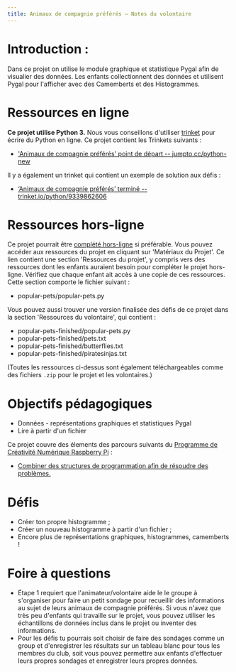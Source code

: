 ```yaml
---
title: Animaux de compagnie préférés — Notes du volontaire
---
```


# Introduction :
Dans ce projet on utilise le module graphique et statistique Pygal afin de visualier des données. Les enfants collectionnent des données et utilisent Pygal pour l'afficher avec des Camemberts et des Histogrammes.  

# Ressources en ligne

__Ce projet utilise Python 3.__ Nous vous conseillons d'utiliser [trinket](https://trinket.io/) pour écrire du Python en ligne. Ce projet contient les Trinkets suivants :

+ ['Animaux de compagnie préférés' point de départ -- jumpto.cc/python-new](http://jumpto.cc/python-new)

Il y a également un trinket qui contient un exemple de solution aux défis :

+ [‘Animaux de compagnie préférés’ terminé -- trinket.io/python/9339862606](https://trinket.io/python/9339862606)

# Ressources hors-ligne
Ce projet pourrait être [complété hors-ligne](https://www.codeclubprojects.org/en-GB/resources/python-working-offline/) si préférable. Vous pouvez accéder aux ressources du projet en cliquant sur 'Matériaux du Projet'. Ce lien contient une section 'Ressources du projet', y compris vers des ressources dont les enfants auraient besoin pour compléter le projet hors-ligne. Vérifiez que chaque enfant ait accès à une copie de ces ressources. Cette section comporte le fichier suivant :

+ popular-pets/popular-pets.py

Vous pouvez aussi trouver une version finalisée des défis de ce projet dans la section 'Ressources du volontaire', qui contient :

+ popular-pets-finished/popular-pets.py
+ popular-pets-finished/pets.txt
+ popular-pets-finished/butterflies.txt
+ popular-pets-finished/piratesinjas.txt

(Toutes les ressources ci-dessus sont également téléchargeables comme des fichiers `.zip` pour le projet et les volontaires.)

# Objectifs pédagogiques
+ Données - représentations graphiques et statistiques Pygal
+ Lire à partir d'un fichier

Ce projet couvre des élements des parcours suivants du [Programme de Créativité Numérique Raspberry Pi](http://rpf.io/curriculum) :

+ [Combiner des structures de programmation afin de résoudre des problèmes.](https://www.raspberrypi.org/curriculum/programming/builder)

# Défis
+ Créer ton propre histogramme ;
+ Créer un nouveau histogramme à partir d'un fichier ;
+ Encore plus de représentations graphiques, histogrammes, camemberts !

# Foire à questions
+ Étape 1 requiert que l'animateur/volontaire aide le le groupe à s'organiser pour faire un petit sondage pour recueillir des informations au sujet de leurs animaux de compagnie préférés. Si vous n'avez que très peu d'enfants qui travaille sur le projet, vous pouvez utiliser les échantillons de données inclus dans le projet ou inventer des informations.
+ Pour les défis tu pourrais soit choisir de faire des sondages comme un group et d'enregistrer les résultats sur un tableau blanc pour tous les membres du club, soit vous pouvez permettre aux enfants d'effectuer leurs propres sondages et enregistrer leurs propres données.
